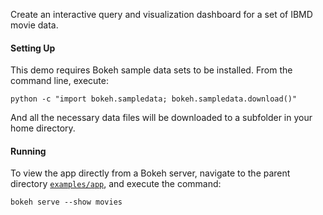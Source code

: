 Create an interactive query and visualization dashboard for a set of 
IBMD movie data.

#### Setting Up

This demo requires Bokeh sample data sets to be installed. From the 
command line, execute:

    python -c "import bokeh.sampledata; bokeh.sampledata.download()"

And all the necessary data files will be downloaded to a subfolder in 
your home directory. 

#### Running

To view the app directly from a Bokeh server, navigate to the parent
directory [`examples/app`](https://github.com/bokeh/bokeh/tree/master/examples/app), 
and execute the command:

    bokeh serve --show movies 
